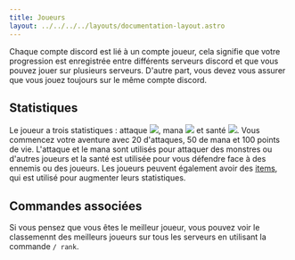 ```yaml
---
title: Joueurs
layout: ../../../../layouts/documentation-layout.astro
---
```


Chaque compte discord est lié à un compte joueur, cela signifie que votre progression est enregistrée entre différents serveurs discord et que vous pouvez jouer sur plusieurs serveurs. D'autre part, vous devez vous assurer que vous jouez toujours sur le même compte discord.

## Statistiques

Le joueur a trois statistiques : attaque <img src='https://d2lqwktucnc67y.cloudfront.net/icons/Attack.png'>, mana <img src='https://d2lqwktucnc67y.cloudfront.net/icons/Mana.png'> et santé <img src='https://d2lqwktucnc67y.cloudfront.net/icons/Health.png'>. Vous commencez votre aventure avec 20 d'attaques, 50 de mana et 100 points de vie.
L'attaque et le mana sont utilisés pour attaquer des monstres ou d'autres joueurs et la santé est utilisée pour vous défendre face à des ennemis ou des joueurs.
Les joueurs peuvent également avoir des [items](/fr/documentation/features/items), qui est utilisé pour augmenter leurs statistiques.

## Commandes associées

Si vous pensez que vous êtes le meilleur joueur, vous pouvez voir le classemennt des meilleurs joueurs sur tous les serveurs en utilisant la commande `/ rank`.
